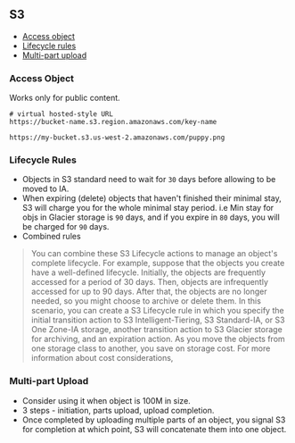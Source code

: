 ## S3

- [Access object](#access-object)
- [Lifecycle rules](#lifecycle-rules)
- [Multi-part upload](#multi-part-upload)

### Access Object

Works only for public content.

```
# virtual hosted-style URL
https://bucket-name.s3.region.amazonaws.com/key-name

https://my-bucket.s3.us-west-2.amazonaws.com/puppy.png
```

### Lifecycle Rules

- Objects in S3 standard need to wait for `30` days before allowing to be moved to IA.
- When expiring (delete) objects that haven't finished their minimal stay, S3 will charge you for the whole minimal stay period. i.e Min stay for objs in Glacier storage is `90` days, and if you expire in `80` days, you will be charged for `90` days.
- Combined rules

> You can combine these S3 Lifecycle actions to manage an object's complete lifecycle. For example, suppose that the objects you create have a well-defined lifecycle. Initially, the objects are frequently accessed for a period of 30 days. Then, objects are infrequently accessed for up to 90 days. After that, the objects are no longer needed, so you might choose to archive or delete them. In this scenario, you can create a S3 Lifecycle rule in which you specify the initial transition action to S3 Intelligent-Tiering, S3 Standard-IA, or S3 One Zone-IA storage, another transition action to S3 Glacier storage for archiving, and an expiration action. As you move the objects from one storage class to another, you save on storage cost. For more information about cost considerations,

### Multi-part Upload

- Consider using it when object is 100M in size.
- 3 steps - initiation, parts upload, upload completion.
- Once completed by uploading multiple parts of an object, you signal S3 for completion at which point,
S3 will concatenate them into one object.
